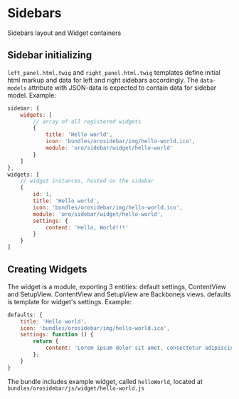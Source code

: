 Sidebars
========
Sidebars layout and Widget containers

## Sidebar initializing
`left_panel.html.twig` and `right_panel.html.twig` templates define initial html markup and data
for left and right sidebars accordingly. The `data-models` attribute with JSON-data is expected
to contain data for sidebar model. Example:

```js
sidebar: {
    widgets: [
        // array of all registered widgets
        {
            title: 'Hello world',
            icon: 'bundles/orosidebar/img/hello-world.ico',
            module: 'oro/sidebar/widget/hello-world'
        }
    ]
},
widgets: [
    // widget instances, hosted on the sidebar
    {
        id: 1,
        title: 'Hello world',
        icon: 'bundles/orosidebar/img/hello-world.ico',
        module: 'oro/sidebar/widget/hello-world',
        settings: {
            content: 'Hello, World!!!'
        }
    }
]
```

## Creating Widgets
The widget is a module, exporting 3 entities: default settings, ContentView and SetupView.
ContentView and SetupView are Backbonejs views. defaults is template for widget's settings. Example:

```js
defaults: {
    title: 'Hello world',
    icon: 'bundles/orosidebar/img/hello-world.ico',
    settings: function () {
        return {
            content: 'Lorem ipsum dolor sit amet, consectetur adipiscing elit. Suspendisse pulvinar.'
        };
    }
}
```
    
The bundle includes example widget, called `helloWorld`, located at `bundles/orosidebar/js/widget/hello-world.js`
